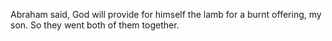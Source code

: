 Abraham said, God will provide for himself the lamb for a burnt offering, my son. So they went both of them together.
